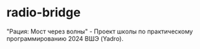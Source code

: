 # radio-bridge
"Рация: Мост через волны" - Проект школы по практическому программированию 2024 ВШЭ (Yadro).
